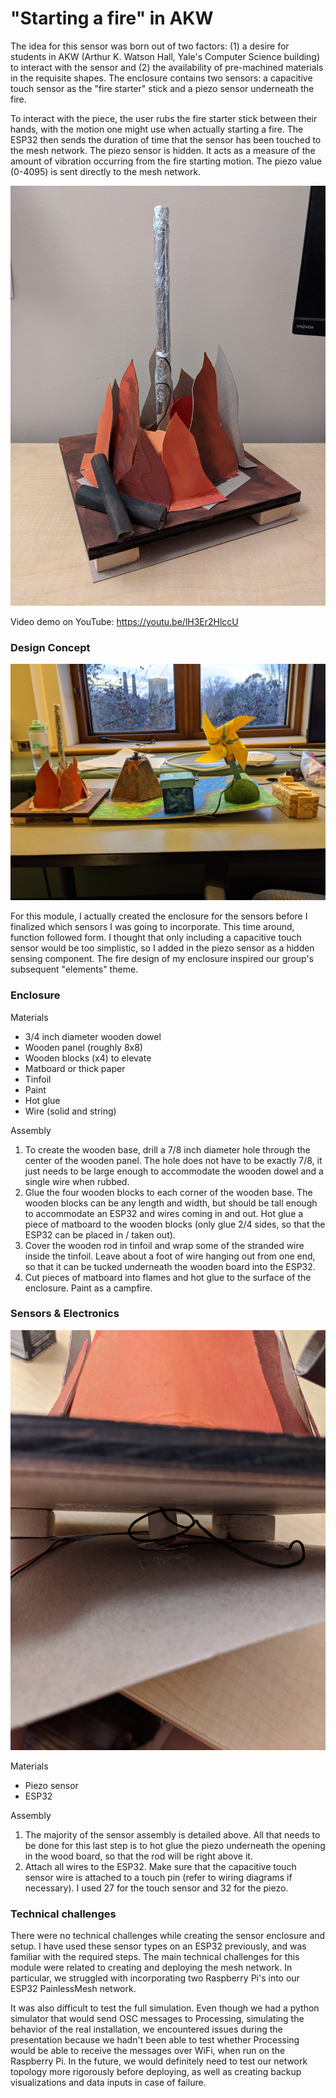 # "Starting a fire" in AKW

The idea for this sensor was born out of two factors: (1) a desire for students in AKW (Arthur K. Watson Hall, Yale's Computer Science building) to interact with the sensor and (2) the availability of pre-machined materials in the requisite shapes. The enclosure contains two sensors: a capacitive touch sensor as the "fire starter" stick and a piezo sensor underneath the fire.

To interact with the piece, the user rubs the fire starter stick between their hands, with the motion one might use when actually starting a fire. The ESP32 then sends the duration of time that the sensor has been touched to the mesh network. The piezo sensor is hidden. It acts as a measure of the amount of vibration occurring from the fire starting motion. The piezo value (0-4095) is sent directly to the mesh network. 

![Fire Sensor](../../docs/sab-enclosure.jpg)

Video demo on YouTube: https://youtu.be/lH3Er2HlccU

### Design Concept

![All Sensors](../../docs/all-sensors.jpg)

For this module, I actually created the enclosure for the sensors before I finalized which sensors I was going to incorporate. This time around, function followed form. I thought that only including a capacitive touch sensor would be too simplistic, so I added in the piezo sensor as a hidden sensing component. The fire design of my enclosure inspired our group's subsequent "elements" theme.

### Enclosure

Materials
- 3/4 inch diameter wooden dowel
- Wooden panel (roughly 8x8)
- Wooden blocks (x4) to elevate
- Matboard or thick paper
- Tinfoil
- Paint
- Hot glue
- Wire (solid and string)

Assembly
1. To create the wooden base, drill a 7/8 inch diameter hole through the center of the wooden panel. The hole does not have to be exactly 7/8, it just needs to be large enough to accommodate the wooden dowel and a single wire when rubbed.
2. Glue the four wooden blocks to each corner of the wooden base. The wooden blocks can be any length and width, but should be tall enough to accommodate an ESP32 and wires coming in and out. Hot glue a piece of matboard to the wooden blocks (only glue 2/4 sides, so that the ESP32 can be placed in / taken out). 
3. Cover the wooden rod in tinfoil and wrap some of the stranded wire inside the tinfoil. Leave about a foot of wire hanging out from one end, so that it can be tucked underneath the wooden board into the ESP32.
4. Cut pieces of matboard into flames and hot glue to the surface of the enclosure. Paint as a campfire.

### Sensors & Electronics

![Piezo Sensor Setup](../../docs/sab-piezo.jpg)

Materials
- Piezo sensor
- ESP32

Assembly
1. The majority of the sensor assembly is detailed above. All that needs to be done for this last step is to hot glue the piezo underneath the opening in the wood board, so that the rod will be right above it.
2. Attach all wires to the ESP32. Make sure that the capacitive touch sensor wire is attached to a touch pin (refer to wiring diagrams if necessary). I used 27 for the touch sensor and 32 for the piezo.

### Technical challenges

There were no technical challenges while creating the sensor enclosure and setup. I have used these sensor types on an ESP32 previously, and was familiar with the required steps. The main technical challenges for this module were related to creating and deploying the mesh network. In particular, we struggled with incorporating two Raspberry Pi's into our ESP32 PainlessMesh network. 

It was also difficult to test the full simulation. Even though we had a python simulator that would send OSC messages to Processing, simulating the behavior of the real installation, we encountered issues during the presentation because we hadn't been able to test whether Processing would be able to receive the messages over WiFi, when run on the Raspberry Pi. In the future, we would definitely need to test our network topology more rigorously before deploying, as well as creating backup visualizations and data inputs in case of failure.
